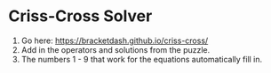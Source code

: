 # Criss-Cross Solver

1. Go here: https://bracketdash.github.io/criss-cross/
2. Add in the operators and solutions from the puzzle.
3. The numbers 1 - 9 that work for the equations automatically fill in.
